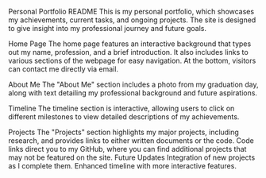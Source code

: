 Personal Portfolio README
This is my personal portfolio, which showcases my achievements, current tasks, and ongoing projects. The site is designed to give insight into my professional journey and future goals.

Home Page
The home page features an interactive background that types out my name, profession, and a brief introduction. It also includes links to various sections of the webpage for easy navigation. At the bottom, visitors can contact me directly via email.

About Me
The "About Me" section includes a photo from my graduation day, along with text detailing my professional background and future aspirations.

Timeline
The timeline section is interactive, allowing users to click on different milestones to view detailed descriptions of my achievements.

Projects
The "Projects" section highlights my major projects, including research, and provides links to either written documents or the code. Code links direct you to my GitHub, where you can find additional projects that may not be featured on the site.
Future Updates
Integration of new projects as I complete them.
Enhanced timeline with more interactive features.
